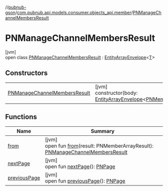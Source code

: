 //[pubnub-gson](../../../index.md)/[com.pubnub.api.models.consumer.objects_api.member](../index.md)/[PNManageChannelMembersResult](index.md)

# PNManageChannelMembersResult

[jvm]\
open class [PNManageChannelMembersResult](index.md) : [EntityArrayEnvelope](../../com.pubnub.api.models.consumer.objects_api/-entity-array-envelope/index.md)&lt;[T](../../com.pubnub.api.models.consumer.objects_api/-entity-array-envelope/index.md)&gt;

## Constructors

| | |
|---|---|
| [PNManageChannelMembersResult](-p-n-manage-channel-members-result.md) | [jvm]<br>constructor(body: [EntityArrayEnvelope](../../com.pubnub.api.models.consumer.objects_api/-entity-array-envelope/index.md)&lt;[PNMembers](../-p-n-members/index.md)&gt;) |

## Functions

| Name | Summary |
|---|---|
| [from](from.md) | [jvm]<br>open fun [from](from.md)(result: PNMemberArrayResult): [PNManageChannelMembersResult](index.md) |
| [nextPage](../../com.pubnub.api.models.consumer.objects_api/-entity-array-envelope/next-page.md) | [jvm]<br>open fun [nextPage](../../com.pubnub.api.models.consumer.objects_api/-entity-array-envelope/next-page.md)(): [PNPage](../../../../pubnub-kotlin/com.pubnub.api.models.consumer.objects/-p-n-page/index.md) |
| [previousPage](../../com.pubnub.api.models.consumer.objects_api/-entity-array-envelope/previous-page.md) | [jvm]<br>open fun [previousPage](../../com.pubnub.api.models.consumer.objects_api/-entity-array-envelope/previous-page.md)(): [PNPage](../../../../pubnub-kotlin/com.pubnub.api.models.consumer.objects/-p-n-page/index.md) |
